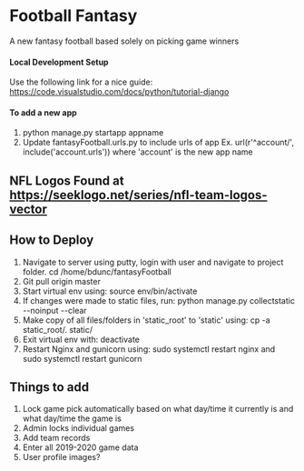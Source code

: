 # Football Fantasy
A new fantasy football based solely on picking game winners

#### Local Development Setup
  Use the following link for a nice guide: https://code.visualstudio.com/docs/python/tutorial-django

#### To add a new app
1. python manage.py startapp appname
2. Update fantasyFootball.urls.py to include urls of app
    Ex. url(r'^account/', include('account.urls')) where 'account' is the new app name

## NFL Logos Found at https://seeklogo.net/series/nfl-team-logos-vector

## How to Deploy
1. Navigate to server using putty, login with user and navigate to project folder.
  cd /home/bdunc/fantasyFootball
2. Git pull origin master
3. Start virtual env using: source env/bin/activate
4. If changes were made to static files, run: python manage.py collectstatic --noinput --clear
5.  Make copy of all files/folders in 'static_root' to 'static' using: cp -a static_root/. static/
6. Exit virtual env with: deactivate
7. Restart Nginx and gunicorn using:  sudo systemctl restart nginx and sudo systemctl restart gunicorn

 ## Things to add
 1. Lock game pick automatically based on what day/time it currently is and what day/time the game is
 2. Admin locks individual games
 3. Add team records
 4. Enter all 2019-2020 game data
 5. User profile images?